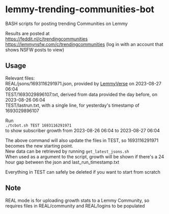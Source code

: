 # lemmy-trending-communities-bot
BASH scripts for posting trending Communities on Lemmy

Results are posted at  
https://feddit.nl/c/trendingcommunities  
https://lemmynsfw.com/c/trendingcommunities (log in with an account that shows NSFW posts to view)  

## Usage  
Relevant files:  
REAL/jsons/1693116291971.json, provided by [LemmyVerse](https://lemmyverse.net) on 2023-08-27 06:04  
TEST/1693029896107.txt, derived from data provided the day before, on 2023-08-26 06:04  
TEST/lastrun.txt, with a single line, for yesterday's timestamp of 1693029896107  

Run  
`./tcbot.sh TEST 1693116291971`  
to show subscriber growth from 2023-08-26 06:04 to 2023-08-27 06:04  

The above command will also update the files in TEST, so 1693116291971 becomes the new starting point.  
New data can be retrieved by running `get_latest_jsons.sh`  
When used as a argument to the script, growth will be shown if there's a 24 hour gap between the json and last_run_timestamp.txt  

Everything in TEST can safely be deleted if you want to start from scratch  

## Note

REAL mode is for uploading growth stats to a Lemmy Community, so requires files in REAL/community and REAL/logins
to be populated
